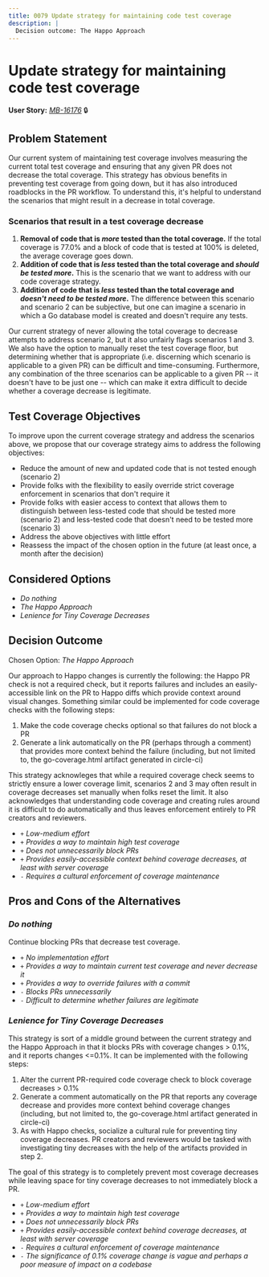 ```yaml
---
title: 0079 Update strategy for maintaining code test coverage
description: |
  Decision outcome: The Happo Approach
---
```


# Update strategy for maintaining code test coverage

**User Story:** *[MB-16176](https://dp3.atlassian.net/browse/MB-16176)* :lock:

## Problem Statement

Our current system of maintaining test coverage involves measuring the current total test coverage and ensuring that any given PR does not decrease the total coverage.
This strategy has obvious benefits in preventing test coverage from going down, but it has also introduced roadblocks in the PR workflow. To understand this, it's helpful to understand the scenarios that might result in a decrease in total coverage.


### Scenarios that result in a test coverage decrease
1. **Removal of code that is _more_ tested than the total coverage.** If the total coverage is 77.0% and a block of code that is tested at 100% is deleted, the average coverage goes down.
2. **Addition of code that is _less_ tested than the total coverage and _should be tested more_.** This is the scenario that we want to address with our code coverage strategy.
3. **Addition of code that is _less_ tested than the total coverage and _doesn't need to be tested more_.** The difference between this scenario and scenario 2 can be subjective, but one can imagine a scenario in which a Go database model is created and doesn't require any tests.

Our current strategy of never allowing the total coverage to decrease attempts to address scenario 2, but it also unfairly flags scenarios 1 and 3. We also have the option to manually reset the test coverage floor, but determining whether that is appropriate (i.e. discerning which scenario is applicable to a given PR) can be difficult and time-consuming. Furthermore, any combination of the three scenarios can be applicable to a given PR -- it doesn't have to be just one -- which can make it extra difficult to decide whether a coverage decrease is legitimate.

## Test Coverage Objectives
To improve upon the current coverage strategy and address the scenarios above, we propose that our coverage strategy aims to address the following objectives:
- Reduce the amount of new and updated code that is not tested enough (scenario 2)
- Provide folks with the flexibility to easily override strict coverage enforcement in scenarios that don't require it
- Provide folks with easier access to context that allows them to distinguish between less-tested code that should be tested more (scenario 2) and less-tested code that doesn't need to be tested more (scenario 3)
- Address the above objectives with little effort
- Reassess the impact of the chosen option in the future (at least once, a month after the decision)

## Considered Options

* *Do nothing*
* *The Happo Approach*
* *Lenience for Tiny Coverage Decreases*

## Decision Outcome

Chosen Option: *The Happo Approach*

Our approach to Happo changes is currently the following: the Happo PR check is not a required check, but it reports failures and includes an easily-accessible link on the PR to Happo diffs which provide context around visual changes. Something similar could be implemented for code coverage checks with the following steps:
1. Make the code coverage checks optional so that failures do not block a PR
2. Generate a link automatically on the PR (perhaps through a comment) that provides more context behind the failure (including, but not limited to, the go-coverage.html artifact generated in circle-ci)

This strategy acknowleges that while a required coverage check seems to strictly ensure a lower coverage limit, scenarios 2 and 3 may often result in coverage decreases set manually when folks reset the limit. It also acknowledges that understanding code coverage and creating rules around it is difficult to do automatically and thus leaves enforcement entirely to PR creators and reviewers.

* `+` *Low-medium effort*
* `+` *Provides a way to maintain high test coverage*
* `+` *Does not unnecessarily block PRs*
* `+` *Provides easily-accessible context behind coverage decreases, at least with server coverage*
* `-` *Requires a cultural enforcement of coverage maintenance*

## Pros and Cons of the Alternatives

### *Do nothing*

Continue blocking PRs that decrease test coverage.

* `+` *No implementation effort*
* `+` *Provides a way to maintain current test coverage and never decrease it*
* `+` *Provides a way to override failures with a commit*
* `-` *Blocks PRs unnecessarily*
* `-` *Difficult to determine whether failures are legitimate*

### *Lenience for Tiny Coverage Decreases*

This strategy is sort of a middle ground between the current strategy and the Happo Approach in that it blocks PRs with coverage changes > 0.1%, and it reports changes <=0.1%. It can be implemented with the following steps:
1. Alter the current PR-required code coverage check to block coverage decreases > 0.1%
2. Generate a comment automatically on the PR that reports any coverage decrease and provides more context behind coverage changes (including, but not limited to, the go-coverage.html artifact generated in circle-ci)
3. As with Happo checks, socialize a cultural rule for preventing tiny coverage decreases. PR creators and reviewers would be tasked with investigating tiny decreases with the help of the artifacts provided in step 2.

The goal of this strategy is to completely prevent most coverage decreases while leaving space for tiny coverage decreases to not immediately block a PR.

* `+` *Low-medium effort*
* `+` *Provides a way to maintain high test coverage*
* `+` *Does not unnecessarily block PRs*
* `+` *Provides easily-accessible context behind coverage decreases, at least with server coverage*
* `-` *Requires a cultural enforcement of coverage maintenance*
* `-` *The significance of 0.1% coverage change is vague and perhaps a poor measure of impact on a codebase*
